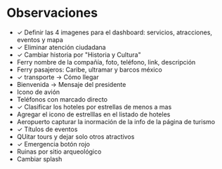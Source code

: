 # Observaciones
- ✓ Definir las 4 imagenes para el dashboard: servicios, atracciones, eventos y mapa
- ✓ Eliminar atención ciudadana
- ✓ Cambiar historia por "Historia y Cultura"
- Ferry nombre de la compañía, foto, teléfono, link, descripción
- Ferry pasajeros: Caribe, ultramar y barcos méxico
- ✓ transporte → Cómo llegar
- Bienvenida → Mensaje del presidente
- Icono de avión
- Teléfonos con marcado directo
- ✓ Clasificar los hoteles por estrellas de menos a mas
- Agregar el icono de estrelllas en el listado de hoteles
- Aeropuerto capturar la inormación de la info de la página de turismo
- ✓ Títulos de eventos
- QUitar tours y dejar solo otros atractivos
- ✓ Emergencia botón rojo
- Ruinas por sitio arqueológico
- Cambiar splash
